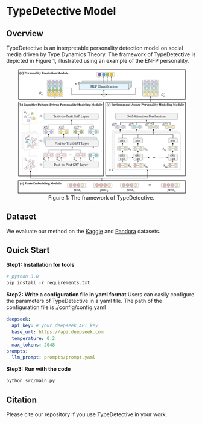 # TypeDetective Model

## Overview

TypeDetective is an interpretable personality detection model on social media driven by Type Dynamics Theory. The framework of TypeDetective is depicted in Figure 1, illustrated using an example of the ENFP personality.
<div align=center>
    <img src="framework.png" width="450px">
</div>
<div align=center>
Figure 1: The framework of TypeDetective.
</div>


## Dataset
We evaluate our method on the [Kaggle](https://www.kaggle.com/datasnaek/mbti-type) and [Pandora](https://psy.takelab.fer.hr/datasets/all) datasets.


## Quick Start

**Step1: Installation for tools**

```python
# python 3.8
pip install -r requirements.txt
```

**Step2: Write a configuration file in yaml format**
Users can easily configure the parameters of TypeDetective in a yaml file. The path of the configuration file is ./config/config.yaml

```yaml
deepseek:
  api_key: # your_deepseek_API_key
  base_url: https://api.deepseek.com
  temperature: 0.2
  max_tokens: 2048
prompts:
  llm_prompt: prompts/prompt.yaml
```

**Step3: Run with the code**
```python
python src/main.py
```

## Citation
Please cite our repository if you use TypeDetective in your work.
```bibtex

```
